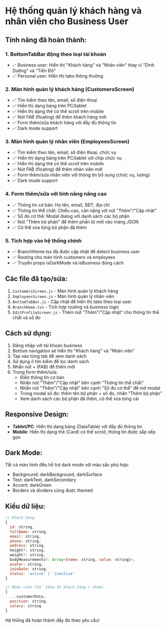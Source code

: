 # Hệ thống quản lý khách hàng và nhân viên cho Business User

## Tính năng đã hoàn thành:

### 1. BottomTabBar động theo loại tài khoản
- ✅ Business user: Hiển thị "Khách hàng" và "Nhân viên" thay vì "Dinh Dưỡng" và "Tiến Độ"
- ✅ Personal user: Hiển thị tabs thông thường

### 2. Màn hình quản lý khách hàng (CustomersScreen)
- ✅ Tìm kiếm theo tên, email, số điện thoại
- ✅ Hiển thị dạng bảng trên PC/tablet
- ✅ Hiển thị dạng thẻ có thể scroll trên mobile
- ✅ Nút FAB (floating) để thêm khách hàng mới
- ✅ Form thêm/sửa khách hàng với đầy đủ thông tin
- ✅ Dark mode support

### 3. Màn hình quản lý nhân viên (EmployeesScreen)
- ✅ Tìm kiếm theo tên, email, số điện thoại, chức vụ
- ✅ Hiển thị dạng bảng trên PC/tablet với chip chức vụ
- ✅ Hiển thị dạng thẻ có thể scroll trên mobile
- ✅ Nút FAB (floating) để thêm nhân viên mới
- ✅ Form thêm/sửa nhân viên với thông tin bổ sung (chức vụ, lương)
- ✅ Dark mode support

### 4. Form thêm/sửa với tính năng nâng cao
- ✅ Thông tin cơ bản: Họ tên, email, SĐT, địa chỉ
- ✅ Thông tin thể chất: Chiều cao, cân nặng với nút "Thêm"/"Cập nhật"
- ✅ Số đo cơ thể: Modal dialog với danh sách các bộ phận
- ✅ Nút "Thêm bộ phận" để thêm phần tử mới vào mảng JSON
- ✅ Có thể xóa từng bộ phận đã thêm

### 5. Tích hợp vào hệ thống chính
- ✅ BranchHome.tsx đã được cập nhật để detect business user
- ✅ Routing cho màn hình customers và employees
- ✅ Truyền props isDarkMode và isBusiness đúng cách

## Các file đã tạo/sửa:

1. `CustomersScreen.js` - Màn hình quản lý khách hàng
2. `EmployeesScreen.js` - Màn hình quản lý nhân viên  
3. `BottomTabBar.js` - Cập nhật để hiển thị tabs theo loại user
4. `BranchHome.tsx` - Tích hợp routing và business logic
5. `EditProfileScreen.js` - Thêm nút "Thêm"/"Cập nhật" cho thông tin thể chất và số đo

## Cách sử dụng:

1. Đăng nhập với tài khoản business
2. Bottom navigation sẽ hiển thị "Khách hàng" và "Nhân viên"
3. Tap vào từng tab để xem danh sách
4. Sử dụng ô tìm kiếm để lọc danh sách
5. Nhấn nút + (FAB) để thêm mới
6. Trong form thêm/sửa:
   - Điền thông tin cơ bản
   - Nhấn nút "Thêm"/"Cập nhật" bên cạnh "Thông tin thể chất"
   - Nhấn nút "Thêm"/"Cập nhật" bên cạnh "Số đo cơ thể" để mở modal
   - Trong modal số đo: thêm tên bộ phận + số đo, nhấn "Thêm bộ phận"
   - Xem danh sách các bộ phận đã thêm, có thể xóa từng cái

## Responsive Design:

- **Tablet/PC**: Hiển thị dạng bảng (DataTable) với đầy đủ thông tin
- **Mobile**: Hiển thị dạng thẻ (Card) có thể scroll, thông tin được sắp xếp gọn

## Dark Mode:

Tất cả màn hình đều hỗ trợ dark mode với màu sắc phù hợp:
- Background: darkBackground, darkSurface  
- Text: darkText, darkSecondary
- Accent: darkGreen
- Borders và dividers cũng được themed

## Kiểu dữ liệu:

```javascript
// Khách hàng
{
  id: string,
  fullName: string,
  email: string, 
  phone: string,
  address: string,
  height?: string,
  weight?: string,
  bodyMeasurements?: Array<{name: string, value: string}>,
  avatar: string,
  joinDate: string,
  status: 'active' | 'inactive'
}

// Nhân viên (kế thừa từ khách hàng + thêm)
{
  ...customerData,
  position: string,
  salary: string
}
```

Hệ thống đã hoàn thành đầy đủ theo yêu cầu!